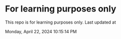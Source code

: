 # For learning purposes only
This repo is for learning purposes only.
Last updated at

Monday, April 22, 2024 10:15:14 PM

